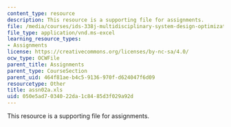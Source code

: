 ```yaml
---
content_type: resource
description: This resource is a supporting file for assignments.
file: /media/courses/ids-338j-multidisciplinary-system-design-optimization-spring-2010/050e5ad7034022da1c8485d3f029a92d_assn02a.xls
file_type: application/vnd.ms-excel
learning_resource_types:
- Assignments
license: https://creativecommons.org/licenses/by-nc-sa/4.0/
ocw_type: OCWFile
parent_title: Assignments
parent_type: CourseSection
parent_uid: 464f81ae-b4c5-9136-970f-d624047f6d09
resourcetype: Other
title: assn02a.xls
uid: 050e5ad7-0340-22da-1c84-85d3f029a92d
---
```

This resource is a supporting file for assignments.
